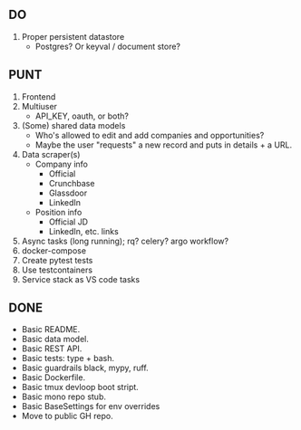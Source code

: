 ## DO ##
1. Proper persistent datastore
    * Postgres? Or keyval / document store?

## PUNT ##
1. Frontend
2. Multiuser
    * API_KEY, oauth, or both?
3. (Some) shared data models
    * Who's allowed to edit and add companies and opportunities?
    * Maybe the user "requests" a new record and puts in details + a URL.
4. Data scraper(s)
    * Company info
        * Official
        * Crunchbase
        * Glassdoor
        * LinkedIn
    * Position info
        * Official JD
        * LinkedIn, etc. links
5. Async tasks (long running); rq? celery? argo workflow?
6. docker-compose
7. Create pytest tests
8. Use testcontainers
9. Service stack as VS code tasks

## DONE ##
* Basic README.
* Basic data model.
* Basic REST API.
* Basic tests: type + bash.
* Basic guardrails black, mypy, ruff.
* Basic Dockerfile.
* Basic tmux devloop boot stript.
* Basic mono repo stub.
* Basic BaseSettings for env overrides
* Move to public GH repo.

